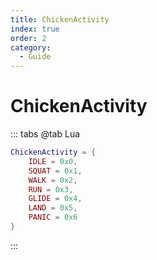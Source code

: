 ```yaml
---
title: ChickenActivity
index: true
order: 2
category:
  - Guide
---
```


# ChickenActivity
::: tabs
@tab Lua
```lua
ChickenActivity = {
    IDLE = 0x0,
    SQUAT = 0x1,
    WALK = 0x2,
    RUN = 0x3,
    GLIDE = 0x4,
    LAND = 0x5,
    PANIC = 0x6
}
```
:::